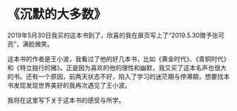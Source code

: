 # 《沉默的大多数》

2019年5月30日我买的这本书到了，欣喜的我在扉页写上了“2019.5.30赠予张可亮”，满脸微笑。

这本书的作者是王小波，我看过了他的好几本书，比如《黄金时代》、《青铜时代》和《特立独行的猪》。正是因为喜欢的他的理性和幽默，我又买了这本名声也很大的书。还有一个原因，前两天状态不好，陷入了学习的迷茫期与停滞期，想要找本书发现发现世界美好的我再次遇见了王小波。

我将在这里写下关于这本书的感受与所学。
